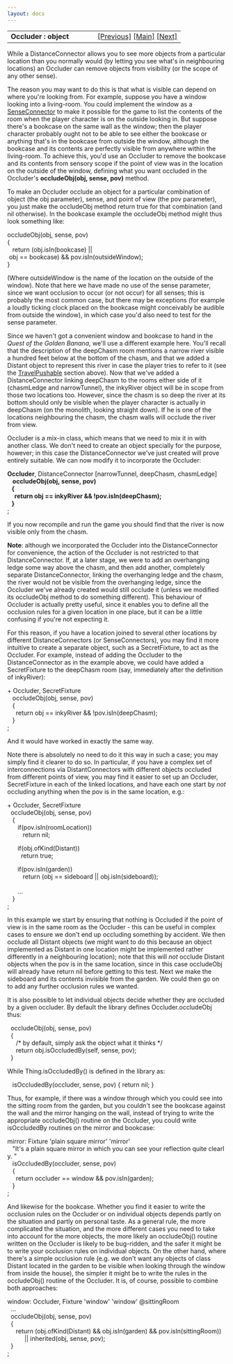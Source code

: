 ```yaml
---
layout: docs
---
```

<table width="100%" data-border="0" data-cellspacing="0"
data-cellpadding="3" data-bgcolor="#C0C0C0">
<colgroup>
<col style="width: 50%" />
<col style="width: 50%" />
</colgroup>
<tbody>
<tr>
<td style="text-align: left;"><strong>Occluder : object<br />
</strong></td>
<td style="text-align: right;"><a
href="distanceconnector.html">[Previous]</a> <a
href="generalintroduction.html">[Main]</a> <a
href="vaporous.html">[Next]</a></td>
</tr>
</tbody>
</table>

  
While a DistanceConnector allows you to see more objects from a
particular location than you normally would (by letting you see what's
in neighbouring locations) an Occluder can remove objects from
visibility (or the scope of any other sense).  
  
The reason you may want to do this is that what is visible can depend on
where you're looking from. For example, suppose you have a window
looking into a living-room. You could implement the window as a
[SenseConnector](senseconnector.html) to make it possible for the game to
list the contents of the room when the player character is on the
outside looking in. But suppose there's a bookcase on the same wall as
the window; then the player character probably ought not to be able to
see either the bookcase or anything that's in the bookcase from outside
the window, although the bookcase and its contents are perfectly visible
from anywhere within the living-room. To achieve this, you'd use an
Occluder to remove the bookcase and its contents from sensory scope if
the point of view was in the location on the outside of the window,
defining what you want occluded in the Occluder's **occludeObj(obj,
sense, pov)** method.  
  
To make an Occluder occlude an object for a particular combination of
object (the obj parameter), sense, and point of view (the pov
parameter), you just make the occludeObj method return true for that
combination (and nil otherwise). In the bookcase example the occludeObj
method might thus look something like:  
  
occludeObj(obj, sense, pov)  
{  
   return (obj.isIn(bookcase) \|\| obj == bookcase) && pov.isIn(outsideWindow);  
}  
  
(Where outsideWindow is the name of the location on the outside of the
window). Note that here we have made no use of the sense parameter,
since we want occlusion to occur (or not occur) for all senses; this is
probably the most common case, but there may be exceptions (for example
a loudly ticking clock placed on the bookcase might conceivably be
audible from outside the window), in which case you'd also need to test
for the sense parameter.  
  
Since we haven't got a convenient window and bookcase to hand in the
*Quest of the Golden Banana*, we'll use a different example here. You'll
recall that the description of the deepChasm room mentions a narrow
river visible a hundred feet below at the bottom of the chasm, and that
we added a Distant object to represent this river in case the player
tries to refer to it (see the [TravelPushable](travelpushable.html)
section above). Now that we've added a DistanceConnector linking
deepChasm to the rooms either side of it (chasmLedge and narrowTunnel),
the inkyRiver object will be in scope from those two locations too.
However, since the chasm is so deep the river at its bottom should only
be visible when the player character is actually in deepChasm (on the
monolith, looking straight down). If he is one of the locations
neighbouring the chasm, the chasm walls will occlude the river from
view.  
  
Occluder is a mix-in class, which means that we need to mix it in with
another class. We don't need to create an object specially for the
purpose, however; in this case the DistanceConnector we've just created
will prove entirely suitable. We can now modify it to incorporate the
Occluder:  
  
**Occluder**, DistanceConnector \[narrowTunnel, deepChasm, chasmLedge\]   
   **occludeObj(obj, sense, pov)  
   {   
     return obj == inkyRiver && !pov.isIn(deepChasm);  
   }**  
;  
  
If you now recompile and run the game you should find that the river is
now visible only from the chasm.  
  
**Note**: although we incorporated the Occluder into the
DistanceConnector for convenience, the action of the Occluder is not
restricted to that DistanceConnector. If, at a later stage, we were to
add an overhanging ledge some way above the chasm, and then add another,
completely separate DistanceConnector, linking the overhanging ledge and
the chasm, the river would not be visible from the overhanging ledge,
since the Occluder we've already created would still occlude it (unless
we modified its occludeObj method to do something different). This
behaviour of Occluder is actually pretty useful, since it enables you to
define all the occlusion rules for a given location in one place, but it
can be a little confusing if you're not expecting it.  
  
For this reason, if you have a location joined to several other
locations by different DistanceConnectors (or SenseConnectors), you may
find it more intuitive to create a separate object, such as a
SecretFixture, to act as the Occluder. For example, instead of adding
the Occluder to the DistanceConnector as in the example above, we could
have added a SecretFixture to the deepChasm room (say, immediately after
the definition of inkyRiver):  
  
+ Occluder, SecretFixture  
   occludeObj(obj, sense, pov)  
   {   
     return obj == inkyRiver && !pov.isIn(deepChasm);  
   }  
;  
  
And it would have worked in exactly the same way.  
  
Note there is absolutely no need to do it this way in such a case; you
may simply find it clearer to do so. In particular, if you have a
complex set of interconnections via DistantConnectors with different
objects occluded from different points of view, you may find it easier
to set up an Occluder, SecretFixture in each of the linked locations,
and have each one start by *not* occluding anything when the pov is in
the same location, e.g.:  
  
+ Occluder, SecretFixture  
  occludeObj(obj, sense, pov)  
   {   
      if(pov.isIn(roomLocation))  
         return nil;  
  
      if(obj.ofKind(Distant))  
        return true;  
  
      if(pov.isIn(garden))  
         return (obj == sideboard \|\| obj.isIn(sideboard));  
        
      ...  
   }  
;  
  
In this example we start by ensuring that nothing is Occluded if the
point of view is in the same room as the Occluder - this can be useful
in complex cases to ensure we don't end up occluding something by
accident. We then occlude all Distant objects (we might want to do this
because an object implemented as Distant in one location might be
implemented rather differently in a neighbouring location); note that
this will *not* occlude Distant objects when the pov is in the same
location, since in this case occludeObj will already have return nil
before getting to this test. Next we make the sideboard and its contents
invisible from the garden. We could then go on to add any further
occlusion rules we wanted.  
  
It is also possible to let individual objects decide whether they are
occluded by a given occluder. By default the library defines
Occluder.occludeObj thus:  
  
  occludeObj(obj, sense, pov)   
  {   
     /\* by default, simply ask the object what it thinks \*/   
     return obj.isOccludedBy(self, sense, pov);   
  }   
  
While Thing.isOccludedBy() is defined in the library as:  
  
   isOccludedBy(occluder, sense, pov) { return nil; }   
  
Thus, for example, if there was a window through which you could see
into the sitting room from the garden, but you couldn't see the bookcase
against the wall and the mirror hanging on the wall, instead of trying
to write the appropriate occludeObj() routine on the Occluder, you could
write isOccludedBy routines on the mirror and bookcase:  
  
mirror: Fixture 'plain square mirror' 'mirror'    
   "It's a plain square mirror in which you can see your reflection quite clearly. "  
   isOccludedBy(occluder, sense, pov)  
   {  
     return occluder == window && pov.isIn(garden);  
   }  
;  
  
And likewise for the bookcase. Whether you find it easier to write the
occlusion rules on the Occluder or on individual objects depends partly
on the situation and partly on personal taste. As a general rule, the
more complicated the situation, and the more different cases you need to
take into account for the more objects, the more likely an occludeObj()
routine written on the Occluder is likely to be bug-ridden, and the
safer it might be to write your occlusion rules on individual objects.
On the other hand, where there's a simple occlusion rule (e.g. we don't
want any objects of class Distant located in the garden to be visible
when looking through the window from inside the house), the simpler it
might be to write the rules in the occludeObj() routine of the Occluder.
It is, of course, possible to combine both approaches:  
  
window: Occluder, Fixture 'window' 'window' @sittingRoom  
  ...  
  occludeObj(obj, sense, pov)  
  {  
     return (obj.ofKind(Distant) && obj.isIn(garden) && pov.isIn(sittingRoom))  
          \|\| inherited(obj, sense, pov);  
  }  
;  
  
  
  
  
  
  
  
